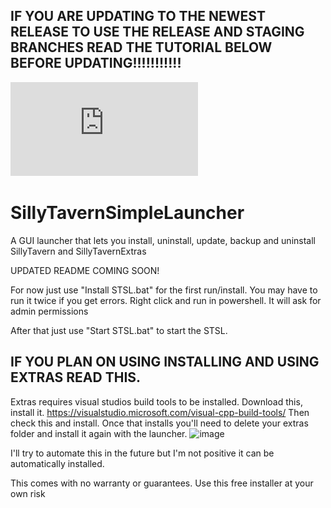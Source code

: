 ## IF YOU ARE UPDATING TO THE NEWEST RELEASE TO USE THE RELEASE AND STAGING BRANCHES READ THE TUTORIAL BELOW BEFORE UPDATING!!!!!!!!!!!
![url](https://github.com/BlueprintCoding/SillyTavernSimpleLauncher/blob/main/STSL%20to%20new%20branches%20instructions.pdf) 

# SillyTavernSimpleLauncher
A GUI launcher that lets you install, uninstall, update, backup and uninstall SillyTavern and SillyTavernExtras

UPDATED README COMING SOON!

For now just use "Install STSL.bat" for the first run/install. You may have to run it twice if you get errors. Right click and run in powershell. It will ask for admin permissions

After that just use "Start STSL.bat" to start the STSL.


## IF YOU PLAN ON USING INSTALLING AND USING EXTRAS READ THIS.

Extras requires visual studios build tools to be installed. 
Download this, install it. https://visualstudio.microsoft.com/visual-cpp-build-tools/
Then check this and install. Once that installs you'll need to delete your extras folder and install it again with the launcher. 
![image](https://github.com/BlueprintCoding/SillyTavernSimpleLauncher/assets/130100872/34543b99-bd11-4a72-897c-556c80136aca)

I'll try to automate this in the future but I'm not positive it can be automatically installed.


This comes with no warranty or guarantees. Use this free installer at your own risk
